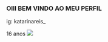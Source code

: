 ### OIII BEM VINDO AO MEU PERFIL
ig: katarinareis_

16 anos
![](https://images.app.goo.gl/Vc9wrQ8xo5ptTs5e7)
